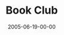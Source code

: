 ---
layout: message
category: message
series: "Special Effects"
title: "Book Club"
date: 2005-06-19-00-00
message_id: 115
audio: "http://s3.amazonaws.com/crossroads-media/media/legacy/mp3/Special_Effects_01_06-19-05_Book_Club.mp3"
audio-duration: "40:52"
explicit: false
---
